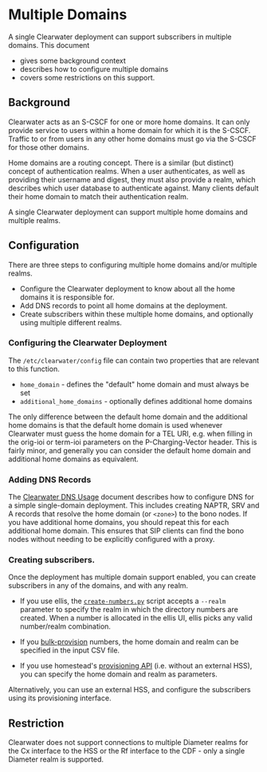 # Multiple Domains

A single Clearwater deployment can support subscribers in multiple domains.  This document

*   gives some background context
*   describes how to configure multiple domains
*   covers some restrictions on this support.

## Background

Clearwater acts as an S-CSCF for one or more home domains.  It can only provide service to users within a home domain for which it is the S-CSCF.  Traffic to or from users in any other home domains must go via the S-CSCF for those other domains.

Home domains are a routing concept.  There is a similar (but distinct) concept of authentication realms.  When a user authenticates, as well as providing their username and digest, they must also provide a realm, which describes which user database to authenticate against.  Many clients default their home domain to match their authentication realm.

A single Clearwater deployment can support multiple home domains and multiple realms.

## Configuration

There are three steps to configuring multiple home domains and/or multiple realms.

*   Configure the Clearwater deployment to know about all the home domains it is responsible for.
*   Add DNS records to point all home domains at the deployment.
*   Create subscribers within these multiple home domains, and optionally using multiple different realms.

### Configuring the Clearwater Deployment

The `/etc/clearwater/config` file can contain two properties that are relevant to this function.

*   `home_domain` - defines the "default" home domain and must always be set
*   `additional_home_domains` - optionally defines additional home domains

The only difference between the default home domain and the additional home domains is that the default home domain is used whenever Clearwater must guess the home domain for a TEL URI, e.g. when filling in the orig-ioi or term-ioi parameters on the P-Charging-Vector header.  This is fairly minor, and generally you can consider the default home domain and additional home domains as equivalent.

### Adding DNS Records

The [Clearwater DNS Usage](Clearwater_DNS_Usage.md) document describes how to configure DNS for a simple single-domain deployment.  This includes creating NAPTR, SRV and A records that resolve the home domain (or `<zone>`) to the bono nodes.  If you have additional home domains, you should repeat this for each additional home domain.  This ensures that SIP clients can find the bono nodes without needing to be explicitly configured with a proxy.

### Creating subscribers.

Once the deployment has multiple domain support enabled, you can create subscribers in any of the domains, and with any realm.

*   If you use ellis, the [`create-numbers.py`](https://github.com/Metaswitch/ellis/blob/dev/docs/create-numbers.md) script accepts a `--realm` parameter to specify the realm in which the directory numbers are created.  When a number is allocated in the ellis UI, ellis picks any valid number/realm combination.

*   If you [bulk-provision](https://github.com/Metaswitch/crest/blob/dev/docs/Bulk-Provisioning%20Numbers.md) numbers, the home domain and realm can be specified in the input CSV file.

*   If you use homestead's [provisioning API](https://github.com/Metaswitch/crest/blob/dev/docs/homestead_api.md) (i.e. without an external HSS), you can specify the home domain and realm as parameters.

Alternatively, you can use an external HSS, and configure the subscribers using its provisioning interface. 

## Restriction

Clearwater does not support connections to multiple Diameter realms for the Cx interface to the HSS or the Rf interface to the CDF - only a single Diameter realm is supported.
